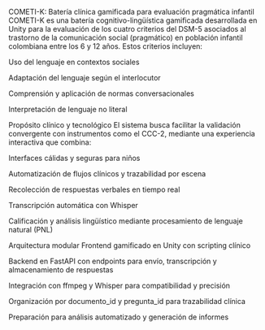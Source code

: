  COMETI-K: Batería clínica gamificada para evaluación pragmática infantil
COMETI-K es una batería cognitivo-lingüística gamificada desarrollada en Unity para la evaluación de los cuatro criterios del DSM-5 asociados al trastorno de la comunicación social (pragmático) en población infantil colombiana entre los 6 y 12 años. Estos criterios incluyen:

Uso del lenguaje en contextos sociales

Adaptación del lenguaje según el interlocutor

Comprensión y aplicación de normas conversacionales

Interpretación de lenguaje no literal

 Propósito clínico y tecnológico
El sistema busca facilitar la validación convergente con instrumentos como el CCC-2, mediante una experiencia interactiva que combina:

Interfaces cálidas y seguras para niños

Automatización de flujos clínicos y trazabilidad por escena

Recolección de respuestas verbales en tiempo real

Transcripción automática con Whisper

Calificación y análisis lingüístico mediante procesamiento de lenguaje natural (PNL)

 Arquitectura modular
Frontend gamificado en Unity con scripting clínico

Backend en FastAPI con endpoints para envío, transcripción y almacenamiento de respuestas

Integración con ffmpeg y Whisper para compatibilidad y precisión

Organización por documento_id y pregunta_id para trazabilidad clínica

Preparación para análisis automatizado y generación de informes
